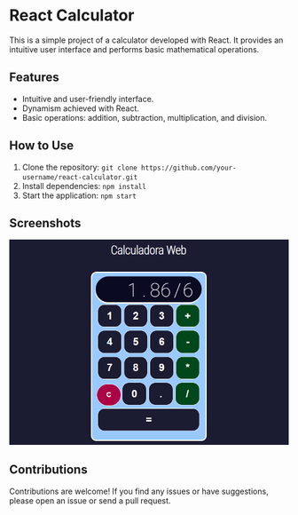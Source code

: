 # React Calculator

This is a simple project of a calculator developed with React. It provides an intuitive user interface and performs basic mathematical operations.

## Features

- Intuitive and user-friendly interface.
- Dynamism achieved with React.
- Basic operations: addition, subtraction, multiplication, and division.

## How to Use

1. Clone the repository: `git clone https://github.com/your-username/react-calculator.git`
2. Install dependencies: `npm install`
3. Start the application: `npm start`

## Screenshots

![Screenshot 1](/public/screenshot.png)

## Contributions

Contributions are welcome! If you find any issues or have suggestions, please open an issue or send a pull request.






